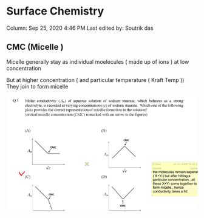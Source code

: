# Surface Chemistry

Column: Sep 25, 2020 4:46 PM
Last edited by: Soutrik das

## CMC (Micelle )

Micelle generally stay as individual moelecules ( made up of ions ) at low concentration 

But at higher concentration ( and particular temperature ( Kraft Temp )) They join to form micelle 

![Surface%20Chemistry%20d8e96bc2a3c94d4682565636a6be8c31/Untitled.png](Surface%20Chemistry%20d8e96bc2a3c94d4682565636a6be8c31/Untitled.png)